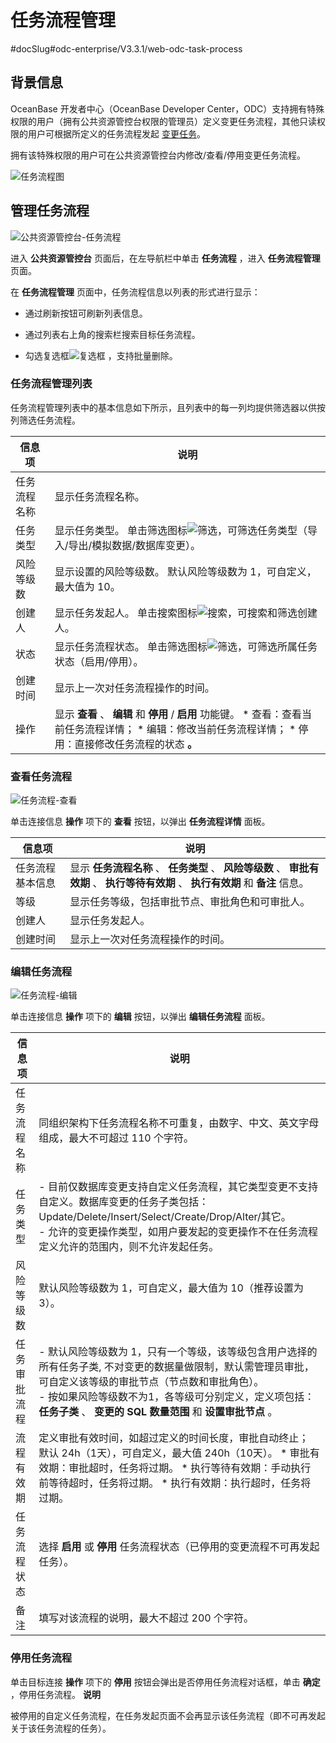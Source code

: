任务流程管理 
===========================
#docSlug#odc-enterprise/V3.3.1/web-odc-task-process


背景信息 
-------------------------

OceanBase 开发者中心（OceanBase Developer Center，ODC）支持拥有特殊权限的用户（拥有公共资源管控台权限的管理员）定义变更任务流程，其他只读权限的用户可根据所定义的任务流程发起 [变更任务](../../7.client-odc-user-guide/8.client-odc-task-management/1.client-odc-task-management-overview.md)。

拥有该特殊权限的用户可在公共资源管控台内修改/查看/停用变更任务流程。

![任务流程图](https://help-static-aliyun-doc.aliyuncs.com/assets/img/zh-CN/0008191561/p416627.png)

管理任务流程 
---------------------------

![公共资源管控台-任务流程](https://help-static-aliyun-doc.aliyuncs.com/assets/img/zh-CN/8948808461/p420863.png)

进入 **公共资源管控台** 页面后，在左导航栏中单击 **任务流程** ，进入 **任务流程管理** 页面。

在 **任务流程管理** 页面中，任务流程信息以列表的形式进行显示：

* 通过刷新按钮可刷新列表信息。

  

* 通过列表右上角的搜索栏搜索目标任务流程。

  

* 勾选复选框![复选框](https://help-static-aliyun-doc.aliyuncs.com/assets/img/zh-CN/5526247461/p416674.jpg) ，支持批量删除。

  




### 任务流程管理列表 

任务流程管理列表中的基本信息如下所示，且列表中的每一列均提供筛选器以供按列筛选任务流程。


|  信息项   |                                                                                                                      说明                                                                                                                       |
|--------|-----------------------------------------------------------------------------------------------------------------------------------------------------------------------------------------------------------------------------------------------|
| 任务流程名称 | 显示任务流程名称。                                                                                                                                                                                                                                     |
| 任务类型   | 显示任务类型。 单击筛选图标![筛选](https://help-static-aliyun-doc.aliyuncs.com/assets/img/zh-CN/0583667361/p352180.jpg)，可筛选任务类型（导入/导出/模拟数据/数据库变更）。                                                                                           |
| 风险等级数  | 显示设置的风险等级数。 默认风险等级数为 1，可自定义，最大值为 10。                                                                                                                                                                                          |
| 创建人    | 显示任务发起人。 单击搜索图标![搜索](https://help-static-aliyun-doc.aliyuncs.com/assets/img/zh-CN/5526247461/p416691.jpg)，可搜索和筛选创建人。                                                                                                          |
| 状态     | 显示任务流程状态。 单击筛选图标![筛选](https://help-static-aliyun-doc.aliyuncs.com/assets/img/zh-CN/0583667361/p352180.jpg)，可筛选所属任务状态（启用/停用）。                                                                                                  |
| 创建时间   | 显示上一次对任务流程操作的时间。                                                                                                                                                                                                                              |
| 操作     | 显示 **查看** 、 **编辑** 和 **停用** / **启用** 功能键。 * 查看：查看当前任务流程详情；   * 编辑：修改当前任务流程详情；   * 停用：直接修改任务流程的状态 **。**    |



### 查看任务流程 

![任务流程-查看](https://help-static-aliyun-doc.aliyuncs.com/assets/img/zh-CN/5526247461/p416860.png)

单击连接信息 **操作** 项下的 **查看** 按钮，以弹出 **任务流程详情** 面板。


|   信息项    |                                           说明                                            |
|----------|-----------------------------------------------------------------------------------------|
| 任务流程基本信息 | 显示 **任务流程名称** 、 **任务类型** 、 **风险等级数** 、 **审批有效期** 、 **执行等待有效期** 、 **执行有效期** 和 **备注** 信息。 |
| 等级       | 显示任务等级，包括审批节点、审批角色和可审批人。                                                                |
| 创建人      | 显示任务发起人。                                                                                |
| 创建时间     | 显示上一次对任务流程操作的时间。                                                                        |



### 编辑任务流程 

![任务流程-编辑](https://help-static-aliyun-doc.aliyuncs.com/assets/img/zh-CN/5526247461/p416933.png)

单击连接信息 **操作** 项下的 **编辑** 按钮，以弹出 **编辑任务流程** 面板。


|  信息项   |                                                                                                                                                                                                   说明                                                                                                                                                                                                    |
|--------|---------------------------------------------------------------------------------------------------------------------------------------------------------------------------------------------------------------------------------------------------------------------------------------------------------------------------------------------------------------------------------------------------------|
| 任务流程名称 | 同组织架构下任务流程名称不可重复，由数字、中文、英文字母组成，最大不可超过 110 个字符。                                                                                                                                                                                                                                                                                                                                                          |
| 任务类型   | - 目前仅数据库变更支持自定义任务流程，其它类型变更不支持自定义。数据库变更的任务子类包括：Update/Delete/Insert/Select/Create/Drop/Alter/其它。<br>    - 允许的变更操作类型，如用户要发起的变更操作不在任务流程定义允许的范围内，则不允许发起任务。                                                                                                                                                               |
| 风险等级数  | 默认风险等级数为 1，可自定义，最大值为 10（推荐设置为 3）。                                                                                                                                                                                                                                                                                                                                                                       |
| 任务审批流程 | - 默认风险等级数为 1，只有一个等级，该等级包含用户选择的所有任务子类, 不对变更的数据量做限制，默认需管理员审批，可自定义该等级的审批节点（节点数和审批角色）。<br>     - 按如果风险等级数不为1，各等级可分别定义，定义项包括： **任务子类** 、 **变更的 SQL 数量范围** 和 **设置审批节点** 。    |
| 流程有效期  | 定义审批有效时间，如超过定义的时间长度，审批自动终止； 默认 24h（1天），可自定义，最大值 240h（10天）。 * 审批有效期：审批超时，任务将过期。   * 执行等待有效期：手动执行前等待超时，任务将过期。   * 执行有效期：执行超时，任务将过期。                                                                                                                  |
| 任务流程状态 | 选择 **启用** 或 **停用** 任务流程状态（已停用的变更流程不可再发起任务）。                                                                                                                                                                                                                                                                                                                                                             |
| 备注     | 填写对该流程的说明，最大不超过 200 个字符。                                                                                                                                                                                                                                                                                                                                                                                |



### 停用任务流程 

单击目标连接 **操作** 项下的 **停用** 按钮会弹出是否停用任务流程对话框，单击 **确定** ，停用任务流程。
**说明**



被停用的自定义任务流程，在任务发起页面不会再显示该任务流程（即不可再发起关于该任务流程的任务）。





